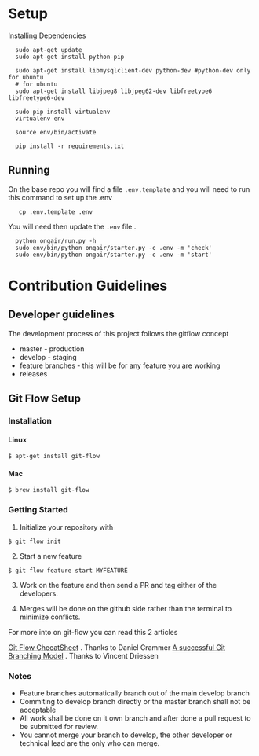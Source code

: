 # Setup #

Installing Dependencies

  ```
    sudo apt-get update
    sudo apt-get install python-pip
    
    sudo apt-get install libmysqlclient-dev python-dev #python-dev only for ubuntu
    # for ubuntu
    sudo apt-get install libjpeg8 libjpeg62-dev libfreetype6 libfreetype6-dev
    
    sudo pip install virtualenv
    virtualenv env

    source env/bin/activate
    
    pip install -r requirements.txt
  ```

## Running ##


On the base repo you will find a file ```.env.template``` and you will need to
run this command to set up the .env

```
   cp .env.template .env
```

You will need then update the `.env` file .



  ```
    python ongair/run.py -h
    sudo env/bin/python ongair/starter.py -c .env -m 'check'
    sudo env/bin/python ongair/starter.py -c .env -m 'start'
  ```




# Contribution Guidelines #

## Developer guidelines

The development process of this project follows the gitflow concept

* master - production
* develop - staging
* feature branches - this will be for any feature you are working
* releases


## Git Flow Setup

### Installation

#### Linux

```
$ apt-get install git-flow
```

#### Mac

```
$ brew install git-flow
```

### Getting Started

1. Initialize your repository with

```
$ git flow init
```

2. Start a new feature

```
$ git flow feature start MYFEATURE
```

3. Work on the feature and then send a PR and tag either of the developers.


4. Merges will be done on the github side rather than the terminal to minimize conflicts.


For more into on git-flow you can read this 2 articles

[ Git Flow CheeatSheet](http://danielkummer.github.io/git-flow-cheatsheet/) . Thanks to Daniel Crammer
[ A successful Git Branching Model](http://nvie.com/posts/a-successful-git-branching-model/) . Thanks to Vincent Driessen

### Notes

* Feature branches automatically branch out of the main develop branch
* Commiting to develop branch directly or the master branch shall not be acceptable
* All work shall be done on it own branch and after done a pull request to be submitted for review.
* You cannot merge your branch to develop, the other developer or technical lead are the only who can merge.
